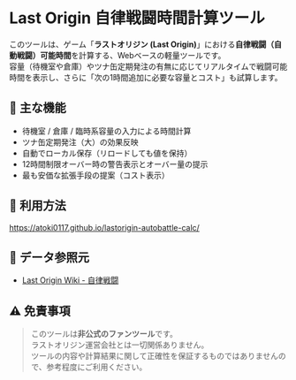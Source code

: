 # Last Origin 自律戦闘時間計算ツール

このツールは、ゲーム「**ラストオリジン (Last Origin)**」における**自律戦闘（自動戦闘）可能時間**を計算する、Webベースの軽量ツールです。  
容量（待機室や倉庫）やツナ缶定期発注の有無に応じてリアルタイムで戦闘可能時間を表示し、さらに「次の1時間追加に必要な容量とコスト」も試算します。

## 🔧 主な機能

- 待機室 / 倉庫 / 臨時系容量の入力による時間計算
- ツナ缶定期発注（大）の効果反映
- 自動でローカル保存（リロードしても値を保持）
- 12時間制限オーバー時の警告表示とオーバー量の提示
- 最も安価な拡張手段の提案（コスト表示）

## 📌 利用方法

https://atoki0117.github.io/lastorigin-autobattle-calc/

## 🔗 データ参照元

- [Last Origin Wiki - 自律戦闘](https://seesaawiki.jp/lastorigin/d/%BC%AB%CE%A7%C0%EF%C6%AE)

## ⚠️ 免責事項

> このツールは**非公式のファンツール**です。  
> ラストオリジン運営会社とは一切関係ありません。  
> ツールの内容や計算結果に関して正確性を保証するものではありませんので、参考程度にご利用ください。

